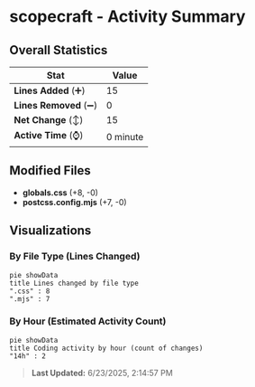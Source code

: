# scopecraft - Activity Summary 

## Overall Statistics

| Stat                   | Value                                                             |
| ---------------------- | ----------------------------------------------------------------- |
| **Lines Added** (➕)   | 15                                          |
| **Lines Removed** (➖) | 0                                        |
| **Net Change** (↕)    | 15                |
| **Active Time** (⌚)   | 0 minute |


## Modified Files
- **globals.css** (+8, -0)
- **postcss.config.mjs** (+7, -0)

## Visualizations

### By File Type (Lines Changed)

```mermaid
pie showData
title Lines changed by file type
".css" : 8
".mjs" : 7
```

### By Hour (Estimated Activity Count)

```mermaid
pie showData
title Coding activity by hour (count of changes)
"14h" : 2
```


> **Last Updated:** 6/23/2025, 2:14:57 PM